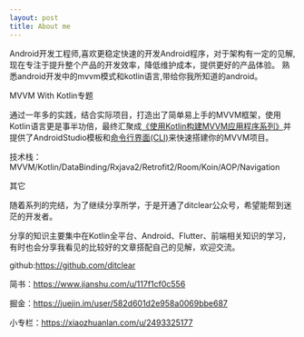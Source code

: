 ```yaml
---
layout: post
title: About me 
---
```


Android开发工程师,喜欢更稳定快速的开发Android程序，对于架构有一定的见解,现在专注于提升整个产品的开发效率，降低维护成本，提供更好的产品体验。
熟悉android开发中的mvvm模式和kotlin语言,带给你我所知道的android。

MVVM With Kotlin专题

通过一年多的实践，结合实际项目，打造出了简单易上手的MVVM框架，使用Kotlin语言更是事半功倍，最终汇聚成[《使用Kotlin构建MVVM应用程序系列》][mvvm-kotin]并提供了AndroidStudio模板和[命令行界面(CLI)][generator-mvvm-kotlin]来快速搭建你的MVVM项目。

技术栈：MVVM/Kotlin/DataBinding/Rxjava2/Retrofit2/Room/Koin/AOP/Navigation

其它

随着系列的完结，为了继续分享所学，于是开通了ditclear公众号，希望能帮到迷茫的开发者。

分享的知识主要集中在Kotlin全平台、Android、Flutter、前端相关知识的学习，有时也会分享我看见的比较好的文章搭配自己的见解，欢迎交流。

github:https://github.com/ditclear

简书：https://www.jianshu.com/u/117f1cf0c556

掘金：https://juejin.im/user/582d601d2e958a0069bbe687

小专栏：https://xiaozhuanlan.com/u/2493325177

[mvvm-kotin]: https://xiaozhuanlan.com/ditclear

[generator-mvvm-kotlin]: https://github.com/ditclear/generator-mvvm-kotlin